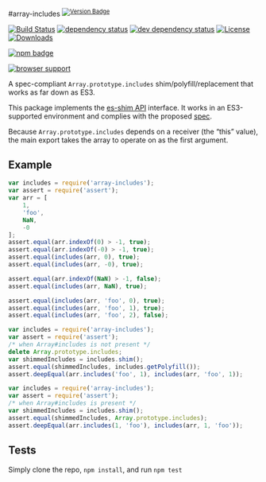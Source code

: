#array-includes <sup>[![Version Badge][npm-version-svg]][package-url]</sup>

[![Build Status][travis-svg]][travis-url]
[![dependency status][deps-svg]][deps-url]
[![dev dependency status][dev-deps-svg]][dev-deps-url]
[![License][license-image]][license-url]
[![Downloads][downloads-image]][downloads-url]

[![npm badge][npm-badge-png]][package-url]

[![browser support][testling-svg]][testling-url]

A spec-compliant `Array.prototype.includes` shim/polyfill/replacement that works as far down as ES3.

This package implements the [es-shim API](https://github.com/es-shims/api) interface. It works in an ES3-supported environment and complies with the proposed [spec](http://www.ecma-international.org/ecma-262/6.0/).

Because `Array.prototype.includes` depends on a receiver (the “this” value), the main export takes the array to operate on as the first argument.

## Example

```js
var includes = require('array-includes');
var assert = require('assert');
var arr = [
	1,
	'foo',
	NaN,
	-0
];
assert.equal(arr.indexOf(0) > -1, true);
assert.equal(arr.indexOf(-0) > -1, true);
assert.equal(includes(arr, 0), true);
assert.equal(includes(arr, -0), true);

assert.equal(arr.indexOf(NaN) > -1, false);
assert.equal(includes(arr, NaN), true);

assert.equal(includes(arr, 'foo', 0), true);
assert.equal(includes(arr, 'foo', 1), true);
assert.equal(includes(arr, 'foo', 2), false);
```

```js
var includes = require('array-includes');
var assert = require('assert');
/* when Array#includes is not present */
delete Array.prototype.includes;
var shimmedIncludes = includes.shim();
assert.equal(shimmedIncludes, includes.getPolyfill());
assert.deepEqual(arr.includes('foo', 1), includes(arr, 'foo', 1));
```

```js
var includes = require('array-includes');
var assert = require('assert');
/* when Array#includes is present */
var shimmedIncludes = includes.shim();
assert.equal(shimmedIncludes, Array.prototype.includes);
assert.deepEqual(arr.includes(1, 'foo'), includes(arr, 1, 'foo'));
```

## Tests
Simply clone the repo, `npm install`, and run `npm test`

[package-url]: https://npmjs.org/package/array-includes
[npm-version-svg]: http://versionbadg.es/ljharb/array-includes.svg
[travis-svg]: https://travis-ci.org/ljharb/array-includes.svg
[travis-url]: https://travis-ci.org/ljharb/array-includes
[deps-svg]: https://david-dm.org/ljharb/array-includes.svg
[deps-url]: https://david-dm.org/ljharb/array-includes
[dev-deps-svg]: https://david-dm.org/ljharb/array-includes/dev-status.svg
[dev-deps-url]: https://david-dm.org/ljharb/array-includes#info=devDependencies
[testling-svg]: https://ci.testling.com/ljharb/array-includes.png
[testling-url]: https://ci.testling.com/ljharb/array-includes
[npm-badge-png]: https://nodei.co/npm/array-includes.png?downloads=true&stars=true
[license-image]: http://img.shields.io/npm/l/array-includes.svg
[license-url]: LICENSE
[downloads-image]: http://img.shields.io/npm/dm/array-includes.svg
[downloads-url]: http://npm-stat.com/charts.html?package=array-includes
